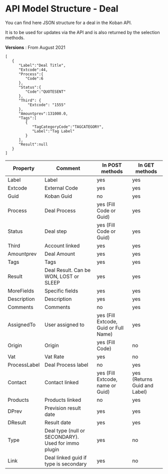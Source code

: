 # API Model Structure - Deal

You can find here JSON structure for a deal in the Koban API.

It is to be used for updates via the API and is also returned by the selection methods.

**Versions** : From August 2021

```
[
   {
      "Label":"Deal Title",
      "Extcode":44,
      "Process":{
         "Code":6
      },
      "Status":{
         "Code":"QUOTESENT"
      },
      "Third": {
          "Extcode": "1555"
      },
      "Amountprev":131000.0,
      "Tags":[
         {
            "TagCategoryCode":"TAGCATEGORY",
            "Label":"Tag Label"
         }
      ],
      "Result":null
   }
]
```

| Property     | Comment                                             | In POST methods                       | In GET methods               |
| ------------ | --------------------------------------------------- | ------------------------------------- | ---------------------------- |
| Label        | Label                                               | yes                                   | yes                          |
| Extcode      | External Code                                       | yes                                   | yes                          |
| Guid         | Koban Guid                                          | no                                    | yes                          |
| Process      | Deal Process                                        | yes (Fill Code or Guid)               | yes                          |
| Status       | Deal step                                           | yes (Fill Code or Guid)               | yes                          |
| Third        | Account linked                                      | yes                                   | yes                          |
| Amountprev   | Deal Amount                                         | yes                                   | yes                          |
| Tags         | Tags                                                | yes                                   | yes                          |
| Result       | Deal Result. Can be WON, LOST or SLEEP              | yes                                   | yes                          |
| MoreFields   | Specific fields                                     | yes                                   | yes                          |
| Description  | Description                                         | yes                                   | yes                          |
| Comments     | Comments                                            | no                                    | yes                          |
| AssignedTo   | User assigned to                                    | yes (Fill Extcode, Guid or Full Name) | yes                          |
| Origin       | Origin                                              | yes (Fill Code)                       | no                           |
| Vat          | Vat Rate                                            | yes                                   | no                           |
| ProcessLabel | Deal Process label                                  | no                                    | yes                          |
| Contact      | Contact linked                                      | yes (Fill Extcode, name or Guid)      | yes (Returns Guid and Label) |
| Products     | Products linked                                     | no                                    | yes                          |
| DPrev        | Prevision result date                               | yes                                   | yes                          |
| DResult      | Result date                                         | yes                                   | yes                          |
| Type         | Deal type (null or SECONDARY). Used for immo plugin | yes                                   | no                           |
| Link         | Deal linked guid if type is secondary               | yes                                   | no                           |
